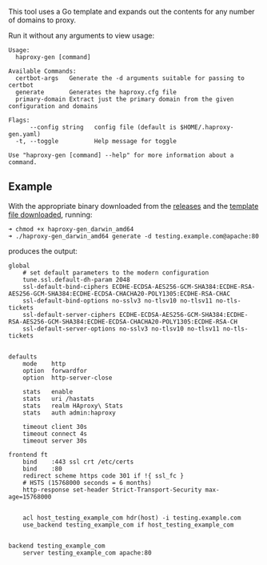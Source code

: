 This tool uses a Go template and expands out the contents
for any number of domains to proxy.

Run it without any arguments to view usage:

```
Usage:
  haproxy-gen [command]

Available Commands:
  certbot-args   Generate the -d arguments suitable for passing to certbot
  generate       Generates the haproxy.cfg file
  primary-domain Extract just the primary domain from the given configuration and domains

Flags:
      --config string   config file (default is $HOME/.haproxy-gen.yaml)
  -t, --toggle          Help message for toggle

Use "haproxy-gen [command] --help" for more information about a command.
```

## Example

With the appropriate binary downloaded from the [releases](https://github.com/itzg/haproxy-gen/releases) and the [template file downloaded](https://raw.githubusercontent.com/itzg/haproxy-gen/master/haproxy.cfg.tmpl), running:

```
➜ chmod +x haproxy-gen_darwin_amd64
➜ ./haproxy-gen_darwin_amd64 generate -d testing.example.com@apache:80
```

produces the output:
```
global
    # set default parameters to the modern configuration
    tune.ssl.default-dh-param 2048
    ssl-default-bind-ciphers ECDHE-ECDSA-AES256-GCM-SHA384:ECDHE-RSA-AES256-GCM-SHA384:ECDHE-ECDSA-CHACHA20-POLY1305:ECDHE-RSA-CHAC
    ssl-default-bind-options no-sslv3 no-tlsv10 no-tlsv11 no-tls-tickets
    ssl-default-server-ciphers ECDHE-ECDSA-AES256-GCM-SHA384:ECDHE-RSA-AES256-GCM-SHA384:ECDHE-ECDSA-CHACHA20-POLY1305:ECDHE-RSA-CH
    ssl-default-server-options no-sslv3 no-tlsv10 no-tlsv11 no-tls-tickets


defaults
    mode    http
    option  forwardfor
    option  http-server-close

    stats   enable
    stats   uri /hastats
    stats   realm HAproxy\ Stats
    stats   auth admin:haproxy

    timeout client 30s
    timeout connect 4s
    timeout server 30s

frontend ft
    bind    :443 ssl crt /etc/certs
    bind    :80
    redirect scheme https code 301 if !{ ssl_fc }
    # HSTS (15768000 seconds = 6 months)
    http-response set-header Strict-Transport-Security max-age=15768000


    acl host_testing_example_com hdr(host) -i testing.example.com
    use_backend testing_example_com if host_testing_example_com


backend testing_example_com
    server testing_example_com apache:80
```
